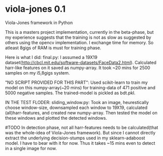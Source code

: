 # viola-jones 0.1
Viola-Jones framework in Python

This is a masters project implementation, currently in the beta-phase, but my experience suggests that the training is not as slow as suggested by others using the opencv implementation. I exchange time for memory. So atleast 8gigs of RAM is must for training phase.

Here is what I did:
final.py: I assumed a 19X19 dataset(http://cbcl.mit.edu/software-datasets/FaceData2.html). Calculated harr-like features on it saved as numpy-array. It took ~20 mins for 2500 samples on my i5,8gigs system.

"NO SCRIPT PROVIDED FOR THIS PART": Used scikit-learn to train my model on this numpy-array(~20 mins) for training-data of 471 positive and 5000 negative samples. The trained-model is pickled as bdt.pkl.

IN THE TEST FLODER:
sliding_window.py: Took an image, heurestically choose window-size, downsampled each window to 19X19, calculated (all)harr-features, and created new numpy-array. Then tested the model on these windows and plotted the detected windows.

#TODO
In detection phase, not all harr-features needs to be calculated(that was the whole-idea of Viola-Jones framework). But since I cannot directly extract the underlying decision-stumps used in my sklearn-adaboost model. I have to bear with it for now. Thus it takes ~15 mins even to detect in a single image for now.

